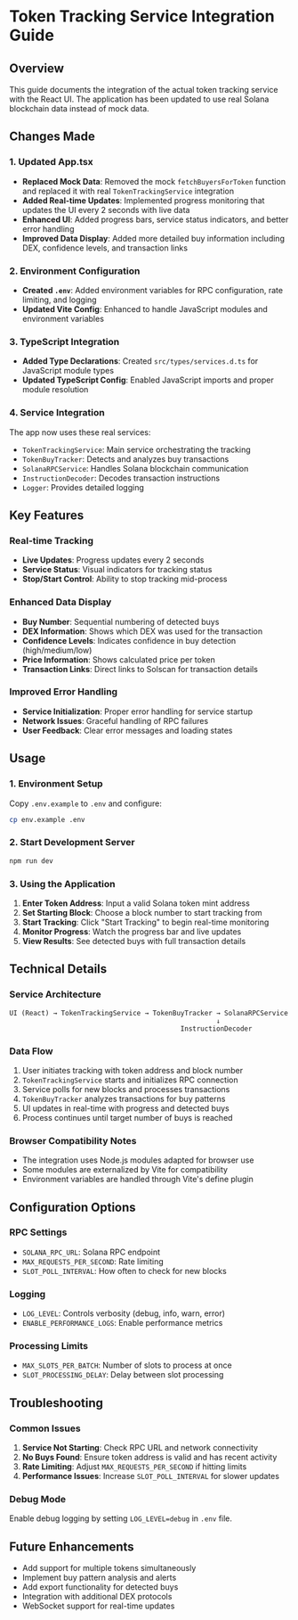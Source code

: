 # Token Tracking Service Integration Guide

## Overview
This guide documents the integration of the actual token tracking service with the React UI. The application has been updated to use real Solana blockchain data instead of mock data.

## Changes Made

### 1. Updated App.tsx
- **Replaced Mock Data**: Removed the mock `fetchBuyersForToken` function and replaced it with real `TokenTrackingService` integration
- **Added Real-time Updates**: Implemented progress monitoring that updates the UI every 2 seconds with live data
- **Enhanced UI**: Added progress bars, service status indicators, and better error handling
- **Improved Data Display**: Added more detailed buy information including DEX, confidence levels, and transaction links

### 2. Environment Configuration
- **Created `.env`**: Added environment variables for RPC configuration, rate limiting, and logging
- **Updated Vite Config**: Enhanced to handle JavaScript modules and environment variables

### 3. TypeScript Integration
- **Added Type Declarations**: Created `src/types/services.d.ts` for JavaScript module types
- **Updated TypeScript Config**: Enabled JavaScript imports and proper module resolution

### 4. Service Integration
The app now uses these real services:
- `TokenTrackingService`: Main service orchestrating the tracking
- `TokenBuyTracker`: Detects and analyzes buy transactions
- `SolanaRPCService`: Handles Solana blockchain communication
- `InstructionDecoder`: Decodes transaction instructions
- `Logger`: Provides detailed logging

## Key Features

### Real-time Tracking
- **Live Updates**: Progress updates every 2 seconds
- **Service Status**: Visual indicators for tracking status
- **Stop/Start Control**: Ability to stop tracking mid-process

### Enhanced Data Display
- **Buy Number**: Sequential numbering of detected buys
- **DEX Information**: Shows which DEX was used for the transaction
- **Confidence Levels**: Indicates confidence in buy detection (high/medium/low)
- **Price Information**: Shows calculated price per token
- **Transaction Links**: Direct links to Solscan for transaction details

### Improved Error Handling
- **Service Initialization**: Proper error handling for service startup
- **Network Issues**: Graceful handling of RPC failures
- **User Feedback**: Clear error messages and loading states

## Usage

### 1. Environment Setup
Copy `.env.example` to `.env` and configure:
```bash
cp env.example .env
```

### 2. Start Development Server
```bash
npm run dev
```

### 3. Using the Application
1. **Enter Token Address**: Input a valid Solana token mint address
2. **Set Starting Block**: Choose a block number to start tracking from
3. **Start Tracking**: Click "Start Tracking" to begin real-time monitoring
4. **Monitor Progress**: Watch the progress bar and live updates
5. **View Results**: See detected buys with full transaction details

## Technical Details

### Service Architecture
```
UI (React) → TokenTrackingService → TokenBuyTracker → SolanaRPCService
                                                    ↓
                                           InstructionDecoder
```

### Data Flow
1. User initiates tracking with token address and block number
2. `TokenTrackingService` starts and initializes RPC connection
3. Service polls for new blocks and processes transactions
4. `TokenBuyTracker` analyzes transactions for buy patterns
5. UI updates in real-time with progress and detected buys
6. Process continues until target number of buys is reached

### Browser Compatibility Notes
- The integration uses Node.js modules adapted for browser use
- Some modules are externalized by Vite for compatibility
- Environment variables are handled through Vite's define plugin

## Configuration Options

### RPC Settings
- `SOLANA_RPC_URL`: Solana RPC endpoint
- `MAX_REQUESTS_PER_SECOND`: Rate limiting
- `SLOT_POLL_INTERVAL`: How often to check for new blocks

### Logging
- `LOG_LEVEL`: Controls verbosity (debug, info, warn, error)
- `ENABLE_PERFORMANCE_LOGS`: Enable performance metrics

### Processing Limits
- `MAX_SLOTS_PER_BATCH`: Number of slots to process at once
- `SLOT_PROCESSING_DELAY`: Delay between slot processing

## Troubleshooting

### Common Issues
1. **Service Not Starting**: Check RPC URL and network connectivity
2. **No Buys Found**: Ensure token address is valid and has recent activity
3. **Rate Limiting**: Adjust `MAX_REQUESTS_PER_SECOND` if hitting limits
4. **Performance Issues**: Increase `SLOT_POLL_INTERVAL` for slower updates

### Debug Mode
Enable debug logging by setting `LOG_LEVEL=debug` in `.env` file.

## Future Enhancements
- Add support for multiple tokens simultaneously
- Implement buy pattern analysis and alerts
- Add export functionality for detected buys
- Integration with additional DEX protocols
- WebSocket support for real-time updates
